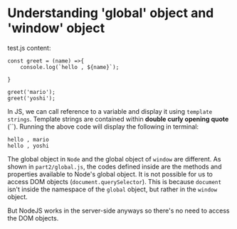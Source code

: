 # Understanding 'global' object and 'window' object
test.js content:
```
const greet = (name) =>{
    console.log(`hello , ${name}`);

}

greet('mario');
greet('yoshi');
```

In JS, we can call reference to a variable and display it using `template strings`. Template strings are contained within **double curly opening quote** (``). Running the above code will display the following in terminal:
```
hello , mario
hello , yoshi
```

The global object in `Node` and the global object of `window` are different. As shown in `part2/global.js`, the codes defined inside are the methods and properties available to Node's global object. It is not possible for us to access DOM objects (`document.querySelector`). This is because `document` isn't inside the namespace of the `global` object, but rather in the `window` object.

But NodeJS works in the server-side anyways so there's no need to access the DOM objects.